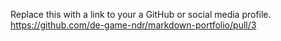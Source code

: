 Replace this with a link to your a GitHub or social media profile.
https://github.com/de-game-ndr/markdown-portfolio/pull/3

